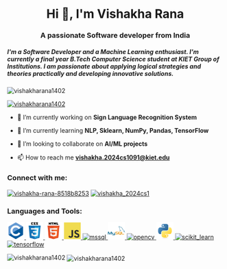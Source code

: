 <h1 align="center">Hi 👋, I'm Vishakha Rana</h1>
<h3 align="center">A passionate Software developer from India</h3>
<h5> I'm a Software Developer and a Machine Learning enthusiast. I'm currently a final year B.Tech Computer Science student at KIET Group of Institutions. I am passionate about applying logical strategies and theories practically and developing innovative solutions.</h5>

<p align="left"> <img src="https://komarev.com/ghpvc/?username=vishakharana1402&label=Profile%20views&color=0e75b6&style=flat" alt="vishakharana1402" /> </p>

<p align="left"> <a href="https://github.com/ryo-ma/github-profile-trophy"><img src="https://github-profile-trophy.vercel.app/?username=vishakharana1402" alt="vishakharana1402" /></a> </p>

- 🔭 I’m currently working on **Sign Language Recognition System**

- 🌱 I’m currently learning **NLP, Sklearn, NumPy, Pandas, TensorFlow**

- 👯 I’m looking to collaborate on **AI/ML projects**

- 📫 How to reach me **vishakha.2024cs1091@kiet.edu**

<h3 align="left">Connect with me:</h3>
<p align="left">
<a href="https://linkedin.com/in/vishakha-rana-8518b8253" target="blank"><img align="center" src="https://raw.githubusercontent.com/rahuldkjain/github-profile-readme-generator/master/src/images/icons/Social/linked-in-alt.svg" alt="vishakha-rana-8518b8253" height="30" width="40" /></a>
<a href="https://www.hackerrank.com/vishakha_2024cs1" target="blank"><img align="center" src="https://raw.githubusercontent.com/rahuldkjain/github-profile-readme-generator/master/src/images/icons/Social/hackerrank.svg" alt="vishakha_2024cs1" height="30" width="40" /></a>
</p>

<h3 align="left">Languages and Tools:</h3>
<p align="left"> <a href="https://www.cprogramming.com/" target="_blank" rel="noreferrer"> <img src="https://raw.githubusercontent.com/devicons/devicon/master/icons/c/c-original.svg" alt="c" width="40" height="40"/> </a> <a href="https://www.w3schools.com/css/" target="_blank" rel="noreferrer"> <img src="https://raw.githubusercontent.com/devicons/devicon/master/icons/css3/css3-original-wordmark.svg" alt="css3" width="40" height="40"/> </a> <a href="https://www.w3.org/html/" target="_blank" rel="noreferrer"> <img src="https://raw.githubusercontent.com/devicons/devicon/master/icons/html5/html5-original-wordmark.svg" alt="html5" width="40" height="40"/> </a> <a href="https://developer.mozilla.org/en-US/docs/Web/JavaScript" target="_blank" rel="noreferrer"> <img src="https://raw.githubusercontent.com/devicons/devicon/master/icons/javascript/javascript-original.svg" alt="javascript" width="40" height="40"/> </a> <a href="https://www.microsoft.com/en-us/sql-server" target="_blank" rel="noreferrer"> <img src="https://www.svgrepo.com/show/303229/microsoft-sql-server-logo.svg" alt="mssql" width="40" height="40"/> </a> <a href="https://www.mysql.com/" target="_blank" rel="noreferrer"> <img src="https://raw.githubusercontent.com/devicons/devicon/master/icons/mysql/mysql-original-wordmark.svg" alt="mysql" width="40" height="40"/> </a> <a href="https://opencv.org/" target="_blank" rel="noreferrer"> <img src="https://www.vectorlogo.zone/logos/opencv/opencv-icon.svg" alt="opencv" width="40" height="40"/> </a> <a href="https://www.python.org" target="_blank" rel="noreferrer"> <img src="https://raw.githubusercontent.com/devicons/devicon/master/icons/python/python-original.svg" alt="python" width="40" height="40"/> </a> <a href="https://scikit-learn.org/" target="_blank" rel="noreferrer"> <img src="https://upload.wikimedia.org/wikipedia/commons/0/05/Scikit_learn_logo_small.svg" alt="scikit_learn" width="40" height="40"/> </a> <a href="https://www.tensorflow.org" target="_blank" rel="noreferrer"> <img src="https://www.vectorlogo.zone/logos/tensorflow/tensorflow-icon.svg" alt="tensorflow" width="40" height="40"/> </a> </p>

<p><img align="left" src="https://github-readme-stats.vercel.app/api/top-langs?username=vishakharana1402&show_icons=true&locale=en&layout=compact" alt="vishakharana1402" /></p>

<p>&nbsp;<img align="center" src="https://github-readme-stats.vercel.app/api?username=vishakharana1402&show_icons=true&locale=en" alt="vishakharana1402" /></p>
